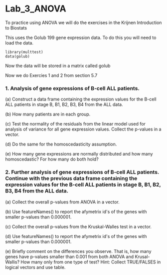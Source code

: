 # Lab_3_ANOVA

To practice using ANOVA we will do the exercises in the Krijnen Introduction to Biostats 

This uses the Golub 199 gene expression data. To do this you will need to load the data. 

```
library(multtest)
data(golub)
```
Now the data will be stored in a matrix called golub

Now we do Exercies 1 and 2 from section 5.7


### 1. Analysis of gene expressions of B-cell ALL patients.

(a) Construct a data frame containing the expression values for the B-cell ALL patients in stage B, B1, B2, B3, B4 from the ALL data.

(b) How many patients are in each group.

(c) Test the normality of the residuals from the linear model used for analysis of variance for all gene expression values. Collect the p-values in a vector.

(d) Do the same for the homoscedasticity assumption.

(e) How many gene expressions are normally distributed and how many homoscedastic? For how many do both hold?


### 2. Further analysis of gene expressions of B-cell ALL patients. Continue with the previous data frame containing the expression values for the B-cell ALL patients in stage B, B1, B2, B3, B4 from the ALL data.

(a) Collect the overall p-values from ANOVA in a vector.

(b) Use featureNames() to report the afymetrix id's of the genes with smaller p-values than 0.000001.

(c) Collect the overall p-values from the Kruskal-Walles test in a vector.

(d) Use featureNames() to report the afymetrix id's of the genes with smaller p-values than 0.000001.

(e) Briefly comment on the differences you observe. That is, how many genes have p-values smaller than 0.001 from both ANOVA and Krusal-Wallis? How many only from one type of test? Hint: Collect TRUE/FALSES in logical vectors and use table.
